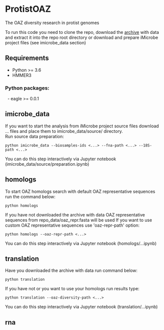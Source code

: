 # ProtistOAZ
The OAZ diversity research in protist genomes

To run this code you need to clone the repo, download the [archive](link) with data and extract it into the repo root directory or download and prepare iMicrobe project files (see imicrobe_data section)

## Requirements
- Python >= 3.6  
- HMMER3  
### Python packages:
&nbsp; - eagle >= 0.0.1

## imicrobe_data
If you want to start the analysis from iMicrobe project source files download ... files and place them to imicrobe_data/source/ directory.  
Run source data preparation:
```
python imicrobe_data --biosamples-ids <...> --fna-path <...> --18S-path <...>
```
You can do this step interactively via Jupyter notebook (imicrobe_data/source/preparation.ipynb)  

## homologs
To start OAZ homologs search with default OAZ representative sequences run the command below:
```
python homologs
```
If you have not downloaded the archive with data OAZ representative sequences from repo_data/oaz_repr.fasta will be used
If you want to use custom OAZ representative sequences use 'oaz-repr-path' option:
```
python homologs --oaz-repr-path <...>
```
You can do this step interactively via Jupyter notebook (homologs/...ipynb)  

## translation
Have you downloaded the archive with data run command below:
```
python translation
```
If you have not or you want to use your homologs run results type:
```
python translation --oaz-diversity-path <...>
```
You can do this step interactively via Jupyter notebook (translation/...ipynb)  

## rna
